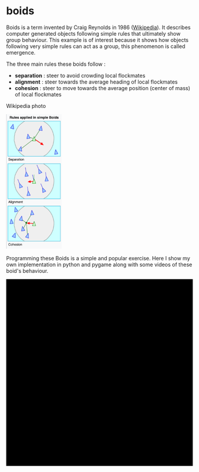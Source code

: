 # boids
Boids is a term invented by Craig Reynolds in 1986 ([Wikipedia](https://en.wikipedia.org/wiki/Boids)). It describes computer generated objects following simple 
rules that ultimately show group behaviour. This example is of interest because it shows how objects following
very simple rules can act as a group, this phenomenon is called emergence.

The three main rules these boids follow :

* **separation** : steer to avoid crowding local flockmates
* **alignment** : steer towards the average heading of local flockmates
* **cohesion** : steer to move towards the average position (center of mass) of local flockmates

Wikipedia photo

<img src="rules.png" width="150" title="rules">

Programming these Boids is a simple and popular exercise. Here I show my own implementation in python and pygame along with 
some videos of these boid's behaviour.

![Gif](boids.gif)
